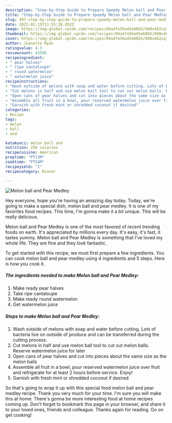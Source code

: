 ```yaml
---
description: "Step-by-Step Guide to Prepare Speedy Melon ball and Pear Medley"
title: "Step-by-Step Guide to Prepare Speedy Melon ball and Pear Medley"
slug: 497-step-by-step-guide-to-prepare-speedy-melon-ball-and-pear-medley
date: 2022-02-15T11:55:28.852Z
image: https://img-global.cpcdn.com/recipes/04a4fe56a45e68b5/680x482cq70/melon-ball-and-pear-medley-recipe-main-photo.jpg
thumbnail: https://img-global.cpcdn.com/recipes/04a4fe56a45e68b5/680x482cq70/melon-ball-and-pear-medley-recipe-main-photo.jpg
cover: https://img-global.cpcdn.com/recipes/04a4fe56a45e68b5/680x482cq70/melon-ball-and-pear-medley-recipe-main-photo.jpg
author: Jeanette Ryan
ratingvalue: 4.3
reviewcount: 43595
recipeingredient:
- " pear halves"
- " ripe cantaloupe"
- " round watermelon"
- " watermelon juice"
recipeinstructions:
- "Wash outside of melons with soap and water before cutting. Lots of bacteria live on outside of produce and can be transferred during the cutting process."
- "Cut melons in half and use melon ball tool to cut out melon balls. Reserve watermelon juice for later"
- "Open cans of pear halves and cut into pieces about the same size as the melon balls"
- "Assemble all fruit in a bowl, pour reserved watermelon juice over fruit and refrigerate for at least 2 hours before service. Enjoy!"
- "Garnish with fresh mint or shredded coconut if desired"
categories:
- Recipe
tags:
- melon
- ball
- and

katakunci: melon ball and 
nutrition: 256 calories
recipecuisine: American
preptime: "PT13M"
cooktime: "PT54M"
recipeyield: "1"
recipecategory: Dinner

---
```



![Melon ball and Pear Medley](https://img-global.cpcdn.com/recipes/04a4fe56a45e68b5/680x482cq70/melon-ball-and-pear-medley-recipe-main-photo.jpg)

Hey everyone, hope you're having an amazing day today. Today, we're going to make a special dish, melon ball and pear medley. It is one of my favorites food recipes. This time, I'm gonna make it a bit unique. This will be really delicious.



Melon ball and Pear Medley is one of the most favored of recent trending foods on earth. It's appreciated by millions every day. It's easy, it's fast, it tastes yummy. Melon ball and Pear Medley is something that I've loved my whole life. They are fine and they look fantastic.


To get started with this recipe, we must first prepare a few ingredients. You can cook melon ball and pear medley using 4 ingredients and 5 steps. Here is how you cook it.

<!--inarticleads1-->

##### The ingredients needed to make Melon ball and Pear Medley:

1. Make ready  pear halves
1. Take  ripe cantaloupe
1. Make ready  round watermelon
1. Get  watermelon juice




<!--inarticleads2-->

##### Steps to make Melon ball and Pear Medley:

1. Wash outside of melons with soap and water before cutting. Lots of bacteria live on outside of produce and can be transferred during the cutting process.
1. Cut melons in half and use melon ball tool to cut out melon balls. Reserve watermelon juice for later
1. Open cans of pear halves and cut into pieces about the same size as the melon balls
1. Assemble all fruit in a bowl, pour reserved watermelon juice over fruit and refrigerate for at least 2 hours before service. Enjoy!
1. Garnish with fresh mint or shredded coconut if desired




So that's going to wrap it up with this special food melon ball and pear medley recipe. Thank you very much for your time. I'm sure you will make this at home. There's gonna be more interesting food at home recipes coming up. Don't forget to bookmark this page in your browser, and share it to your loved ones, friends and colleague. Thanks again for reading. Go on get cooking!
